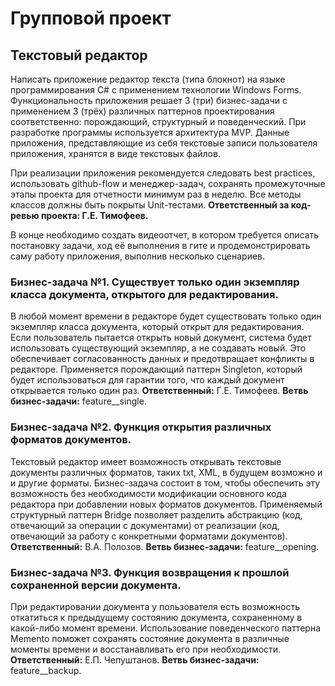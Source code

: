 # Групповой проект
## Текстовый редактор

Написать приложение редактор текста (типа блокнот) на языке программирования C# с применением технологии Windows Forms. Функциональность приложения решает 3 (три) бизнес-задачи с применением 3 (трёх) различных паттернов проектирования соответственно: порождающий, структурный и поведенческий. При разработке программы используется архитектура MVP. Данные приложения, представляющие из себя текстовые записи пользователя приложения, хранятся в виде текстовых файлов.

При реализации приложения рекомендуется следовать best practices, использовать github-flow и менеджер-задач, сохранять промежуточные этапы проекта для отчетности минимум раз в неделю. Все методы классов должны быть покрыты Unit-тестами.  **Ответственный за код-ревью проекта: Г.Е. Тимофеев.**

В конце необходимо создать видеоотчет, в котором требуется описать постановку задачи, ход её выполнения в гите и продемонстрировать саму работу приложения, выполнив несколько сценариев.

### Бизнес-задача №1. Существует только один экземпляр класса документа, открытого для редактирования.
В любой момент времени в редакторе будет существовать только один экземпляр класса документа, который открыт для редактирования. Если пользователь пытается открыть новый документ, система будет использовать существующий экземпляр, а не создавать новый. Это обеспечивает согласованность данных и предотвращает конфликты в редакторе. Применяется порождающий паттерн Singleton, который будет использоваться для гарантии того, что каждый документ открывается только один раз.
**Ответственный:** Г.Е. Тимофеев. **Ветвь бизнес-задачи:** feature__single.

### Бизнес-задача №2. Функция открытия различных форматов документов.
Текстовый редактор имеет возможность открывать текстовые документы различных форматов, таких txt, XML, в будущем возможно и и другие форматы. Бизнес-задача состоит в том, чтобы обеспечить эту возможность без необходимости модификации основного кода редактора при добавлении новых форматов документов. Применяемый структурный паттерн Bridge позволяет разделить абстракцию (код, отвечающий за операции с документами) от реализации (код, отвечающий за работу с конкретными форматами документов).
**Ответственный:** В.А. Полозов. **Ветвь бизнес-задачи:** feature__opening.

### Бизнес-задача №3. Функция возвращения к прошлой сохраненной версии документа.
При редактировании документа у пользователя есть возможность откатиться к предыдущему состоянию документа, сохраненному в какой-либо момент времени. Использование поведенческого паттерна Memento поможет сохранять состояние документа в различные моменты времени и восстанавливать его при необходимости.
**Ответственный:** Е.П. Чепуштанов. **Ветвь бизнес-задачи:** feature__backup.
